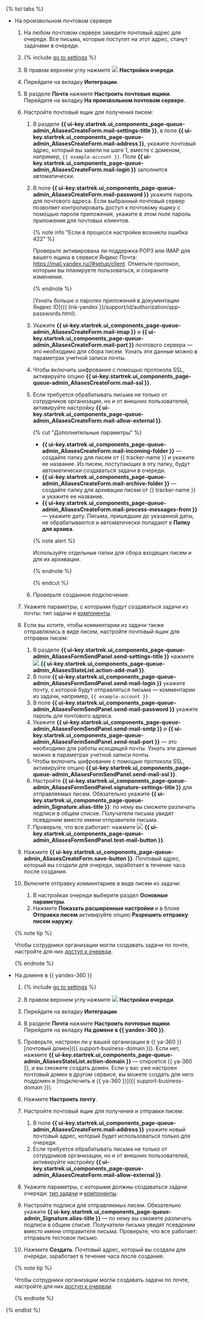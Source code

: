 {% list tabs %}

- На произвольном почтовом сервере

   1. На любом почтовом сервере заведите почтовый адрес для очереди. Все письма, которые поступят на этот адрес, станут задачами в очереди.
  
   1. {% include [go to settings](transition-page.md) %}

   1. В правом верхнем углу нажмите ![](../../_assets/tracker/svg/queue-settings.svg) **Настройки очереди**.

   1. Перейдите на вкладку **Интеграции**.

   1. В разделе **Почта** нажмите **Настроить почтовые ящики**. Перейдите на вкладку **На произвольном почтовом сервере**.
  
   1. Настройте почтовый ящик для получения писем:

      1. В разделе **{{ ui-key.startrek.ui_components_page-queue-admin_AliasesCreateForm.mail-settings-title }}**, в поле **{{ ui-key.startrek.ui_components_page-queue-admin_AliasesCreateForm.mail-address }}**, укажите почтовый адрес, который вы завели на шаге 1, вместе с доменом, например, `{{ example-account }}`. Поле **{{ ui-key.startrek.ui_components_page-queue-admin_AliasesCreateForm.mail-login }}** заполнится автоматически.
      1. В поле **{{ ui-key.startrek.ui_components_page-queue-admin_AliasesCreateForm.mail-password }}** укажите пароль для почтового адреса. Если выбранный почтовый сервер позволяет контролировать доступ к почтовому ящику с помощью пароля приложения, укажите в этом поле пароль приложения для почтовых клиентов. 
      
         {% note info "Если в процессе настройки возникла ошибка 422" %} 

            Проверьте активирована ли поддержка POP3 или IMAP для вашего ящика в сервисе Яндекс Почта: <https://mail.yandex.ru//#setup/client>. 
            Отметьте протокол, которым вы планируете пользоваться, и сохраните изменения.
   
         {% endnote %}

         [Узнать больше о паролях приложений в документации Яндекс ID]({{ link-yandex }}/support/id/authorization/app-passwords.html). 
                 
      1. Укажите **{{ ui-key.startrek.ui_components_page-queue-admin_AliasesCreateForm.mail-imap }}** и **{{ ui-key.startrek.ui_components_page-queue-admin_AliasesCreateForm.mail-port }}** почтового сервера — это необходимо для сбора писем. Узнать эти данные можно в параметрах учетной записи почты.
      1. Чтобы включить шифрование с помощью протокола SSL, активируйте опцию **{{ ui-key.startrek.ui_components_page-queue-admin_AliasesCreateForm.mail-ssl }}**.
      1. Если требуется обрабатывать письма не только от сотрудников организации, но и от внешних пользователей, активируйте настройку **{{ ui-key.startrek.ui_components_page-queue-admin_AliasesCreateForm.mail-allow-external }}**.
     
         {% cut "Дополнительные параметры" %}
   
         * **{{ ui-key.startrek.ui_components_page-queue-admin_AliasesCreateForm.mail-incoming-folder }}** — создайте папку для писем от {{ tracker-name }} и укажите ее название. Из писем, поступающих в эту папку, будут автоматически создаваться задачи в очереди.
         * **{{ ui-key.startrek.ui_components_page-queue-admin_AliasesCreateForm.mail-archive-folder }}** — создайте папку для архивации писем от {{ tracker-name }} и укажите ее название.
         * **{{ ui-key.startrek.ui_components_page-queue-admin_AliasesCreateForm.mail-process-messages-from }}** — укажите дату. Письма, пришедшие до указанной даты, не обрабатываются и автоматически попадают в **Папку для архива**.

         {% note alert %}

         Используйте отдельные папки для сбора входящих писем и для их архивации.

         {% endnote %}

         {% endcut %}

      1. Проверьте созданное подключение.

   1. Укажите параметры, с которыми будут создаваться задачи из почты: тип задачи и [компоненты](../../tracker/manager/components.md).
  
   1. Если вы хотите, чтобы комментарии из задачи также отправлялись в виде писем, настройте почтовый ящик для отправки писем:
      1. В разделе **{{ ui-key.startrek.ui_components_page-queue-admin_AliasesFormSendPanel.send-settings-title }}** нажмите ![](../../_assets/tracker/svg/add-address.svg) **{{ ui-key.startrek.ui_components_page-queue-admin_AliasesStateList.action-add-mail }}**.
      1. В поле **{{ ui-key.startrek.ui_components_page-queue-admin_AliasesFormSendPanel.send-mail-login }}** укажите почту, с которой будут отправляться письма — комментарии из задачи, например, `{{ example-account }}`.
      1. В поле **{{ ui-key.startrek.ui_components_page-queue-admin_AliasesFormSendPanel.send-mail-password }}** укажите пароль для почтового адреса.
      1. Укажите **{{ ui-key.startrek.ui_components_page-queue-admin_AliasesFormSendPanel.send-mail-smtp }}** и **{{ ui-key.startrek.ui_components_page-queue-admin_AliasesFormSendPanel.send-mail-port }}** — это необходимо для работы исходящей почты. Узнать эти данные можно в параметрах учетной записи почты.
      1. Чтобы включить шифрование с помощью протокола SSL, активируйте опцию **{{ ui-key.startrek.ui_components_page-queue-admin_AliasesFormSendPanel.send-mail-ssl }}**.
      1. Настройте **{{ ui-key.startrek.ui_components_page-queue-admin_AliasesFormSendPanel.signature-settings-title }}** для отправляемых писем. Обязательно укажите **{{ ui-key.startrek.ui_components_page-queue-admin_Signature.alias-title }}**: по нему вы сможете различать подписи в общем списке. Получатели письма увидят псевдоним вместо имени отправителя письма.
      1. Проверьте, что все работает: нажмите ![](../../_assets/tracker/svg/send-email.svg) **{{ ui-key.startrek.ui_components_page-queue-admin_AliasesFormSendPanel.test-mail-button }}**.
  
   1. Нажмите **{{ ui-key.startrek.ui_components_page-queue-admin_AliasesCreateForm.save-button }}**. Почтовый адрес, который вы создали для очереди, заработает в течение часа после создания.

   1. Включите отправку комментариев в виде писем из задачи:
      1. В настройках очереди выберите раздел **Основные параметры**. 
      1. Нажмите **Показать расширенные настройки** и в блоке **Отправка писем** активируйте опцию **Разрешить отправку писем наружу**.

  {% note tip %}

  Чтобы сотрудники организации могли создавать задачи по почте, настройте для них [доступ к очереди](../../tracker/manager/queue-access.md).

  {% endnote %}

- На домене в {{ yandex-360 }}

  1. {% include [go to settings](transition-page.md) %} 

  1. В правом верхнем углу нажмите ![](../../_assets/tracker/svg/queue-settings.svg) **Настройки очереди**.

  1. Перейдите на вкладку **Интеграции**.

  1. В разделе **Почта** нажмите **Настроить почтовые ящики**. Перейдите на вкладку **На домене в {{ yandex-360 }}**.
   
  1. Проверьте, настроен ли у вашей организации в {{ ya-360 }} [почтовый домен]({{ support-business-domain }}). Если нет, нажмите **{{ ui-key.startrek.ui_components_page-queue-admin_AliasesStateList.action-domain }}** — откроется {{ ya-360 }}, и вы сможете создать домен. Если у вас уже настроен почтовый домен в другом сервисе, вы можете создать для него поддомен и [подключить в {{ ya-360 }}]({{ support-business-domain }}).
  
  1. Нажмите **Настроить почту**.
  
  1. Настройте почтовый ящик для получения и отправки писем:
     1. В поле **{{ ui-key.startrek.ui_components_page-queue-admin_AliasesCreateForm.mail-address }}** укажите новый почтовый адрес, который будет использоваться только для очереди.
     1. Если требуется обрабатывать письма не только от сотрудников организации, но и от внешних пользователей, активируйте настройку **{{ ui-key.startrek.ui_components_page-queue-admin_AliasesCreateForm.mail-allow-external }}**.
  
  1. Укажите параметры, с которыми должны создаваться задачи очереди: [тип задачи](../../tracker/manager/add-ticket-type.md) и [компоненты](../../tracker/manager/components.md).
  
  1. Настройте подписи для отправляемых писем. Обязательно укажите **{{ ui-key.startrek.ui_components_page-queue-admin_Signature.alias-title }}** — по нему вы сможете различать подписи в общем списке. Получатели письма увидят псевдоним вместо имени отправителя письма. Проверьте, что все работает: отправьте тестовое письмо.

  1. Нажмите **Создать**. Почтовый адрес, который вы создали для очереди, заработает в течение часа после создания.

  {% note tip %}

  Чтобы сотрудники организации могли создавать задачи по почте, настройте для них [доступ к очереди](../../tracker/manager/queue-access.md).

  {% endnote %}

{% endlist %}